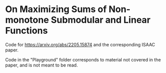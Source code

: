 # On Maximizing Sums of Non-monotone Submodular and Linear Functions

Code for https://arxiv.org/abs/2205.15874 and the corresponding ISAAC paper.

Code in the "Playground" folder corresponds to material not covered in the paper, and is not meant to be read.